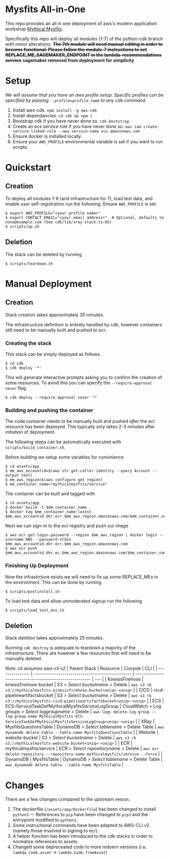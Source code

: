 # Mysfits All-in-One

This repo provides an all in one deployment of aws's modern application workshop [Mythical Mysfits](https://github.com/aws-samples/aws-modern-application-workshop).

Specifically this repo will deploy all modules (1-7) of the python-cdk branch with minor alterations.
~~**The 7th module will need manual editing in order to become functional. Please follow the module-7 instructions to set REPLACE_ME_SAGEMAKER_ENDPOINT in the lambda-recommendations service**~~ **sagemaker removed from deployment for simplicity**

# Setup
_We will assume that you have an aws profile setup. Specific profiles can be specified by passing `--profile=profile_name` to any cdk command._
1. Install aws-cdk. `npm install -g aws-cdk`
2. Install dependancies. `cd cdk && npm i`
3. Bootstrap cdk if you have never done so. `cdk bootstrap`
4. Create an ecs service role if you have never done so. `aws iam create-service-linked-role --aws-service-name ecs.amazonaws.com`
5. Ensure docker is installed locally.
6. Ensure your `AWS_PROFILE` environmental variable is set if you want to run scripts.

# Quickstart
## Creation
To deploy all modules 1-6 (and infrastructure for 7), load test data, and enable user self-registration run the following. Ensure `AWS_PROFILE` is set.
```shell
$ export AWS_PROFILE="<your profile name>"
$ export CONTACT_EMAIL="<your email address>"  # Optional, defaults to none@example.com (See cdk/lib/xray-stack.ts:65)
$ scripts/up.sh
```

## Deletion
The stack can be deleted by running
```shell
$ scripts/teardown.sh
```

# Manual Deployment
## Creation
Stack creation takes approximately 35 minutes.

The infrastructure definition is entirely handled by cdk, however containers still need to be manually built and pushed to ecr.

### Creating the stack
This stack can be simply deployed as follows.
```shell
$ cd cdk
$ cdk deploy '*'
```
This will generate interactive prompts asking you to confirm the creation of some resources. To avoid this you can specify the `--require-approval never` flag.
```shell
$ cdk deploy --require-approval never '*'
```

### Building and pushing the container
The code container needs to be manually built and pushed *after* the ecr resource has been deployed. This typically only takes 2-3 minutes after initiation of deployment.

The following steps can be automatically executed with `scripts/build_container.sh`.

Before building we setup some variables for convinience
```
$ cd assets/app
$ mm_aws_accountid=$(aws sts get-caller-identity --query Account --output text)
$ mm_aws_region=$(aws configure get region)
$ mm_container_name="mythicalmysfits/service"
```

The container can be built and tagged with
```shell
$ cd assets/app
$ docker build -t $mm_container_name .
$ docker tag $mm_container_name:latest $mm_aws_accountid.dkr.ecr.$mm_aws_region.amazonaws.com/$mm_container_name:latest
```

Next we can sign-in to the ecr registry and push our image
```shell
$ aws ecr get-login-password --region $mm_aws_region | docker login --username AWS --password-stdin $mm_aws_accountid.dkr.ecr.$mm_aws_region.amazonaws.com
$ aws ecr push $mm_aws_accountid.dkr.ec.$mm_aws_region.amazonaws.com/$mm_container_name:latest
```

### Finishing Up Deployment
Now the infrastrcture exists we will need to fix up some REPLACE_MEs in the environment. This can be done by running
```shell
$ scripts/postinstall.sh
```
To load test data and allow unmoderated signup run the following
```shell
$ scripts/load_test_env.sh
```

## Deletion
Stack deletion takes approximately 25 minutes.

Running `cdk destroy` is adequate to teardown a majority of the infrastructure. There are however a few resources that will need to be manually deleted.

_Note: cli assumes aws-cli v2_
| Parent Stack    | Resource                                         | Console                                                  | CLI |
| --------------- | ------------------------------------------------ | -------------------------------------------------------- | --- |
| KinesisFirehose | kinesisfirehose-bucket                           | S3 > _Select bucketname_ > Delete                        | `aws s3 rb s3://mythicalmysfits-kinesisfirehose-bucket<uniq>-<uniq>` |
| CICD            | cicd-pipelineartifactsbucket                     | S3 > _Select bucketname_ > Delete                        | `aws s3 rb s3://mythicalmysfits-cicd-pipelineartifactsbucket<uniq>-<uniq>` |
| ECS             | ECS-ServiceTaskDefMythical<wbr>MysfitsServiceLogGroup | CloudWatch > Log groups > _Select loggroupname_ > Delete | `aws logs delete-log-group --log-group-name MythicalMysfits-ECS-ServiceTaskDefMythicalMysfitsServiceLogGroup<uniq>-<uniq>` |
| XRay            | MysfitsQuestionsTable                            | DynamoDB > _Select tablename_ > Delete Table             | `aws dynamodb delete-table --table-name MysfitsQuestionsTable` |
| Website         | website-bucket                                   | S3 > _Select bucketname_ > Delete                        | `aws s3 rb s3://mythicalmysfits-website-bucket<uniq>-<uniq>` |
| ECR             | mythicalmysfits/service                          | ECR > _Select repositoryname_ > Delete                   | `aws ecr delete-repository --repository-name mythicalmysfits/service --force` |
| DynamoDB        | MysfitsTable                                     |  DynamoDB > _Select tablename_ > Delete Table            | `aws dynamodb delete-table --table-name MysfitsTable` |


# Changes
There are a few changes compared to the upstream vesion.

1. The dockerfile (`/assets/app/Dockerfile`) has been changed to install `python3-*`. References to `pip` have been changed to `pip3` and the entrypoint modified to `python3`.
2. Some instructional commands have been adapted to AWS-CLI v2 (namely those involved in signing to ecr).
3. A helper function has been introduced to the cdk stacks in order to normalize references to assets.
4. Changed some depreceated code to more mdoern versions (i.e. `lambda.Code.asset` -> `lambda.Code.fromAsset`)
